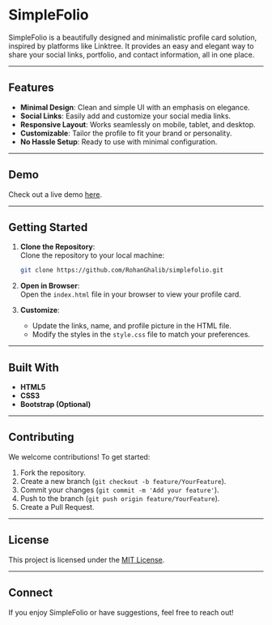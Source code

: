 # SimpleFolio  

SimpleFolio is a beautifully designed and minimalistic profile card solution, inspired by platforms like Linktree. It provides an easy and elegant way to share your social links, portfolio, and contact information, all in one place.  

---

## Features  

- **Minimal Design**: Clean and simple UI with an emphasis on elegance.  
- **Social Links**: Easily add and customize your social media links.  
- **Responsive Layout**: Works seamlessly on mobile, tablet, and desktop.  
- **Customizable**: Tailor the profile to fit your brand or personality.  
- **No Hassle Setup**: Ready to use with minimal configuration.  

---

## Demo  

Check out a live demo [here](#).  

---

## Getting Started  

1. **Clone the Repository**:  
   Clone the repository to your local machine:  
   ```sh  
   git clone https://github.com/RohanGhalib/simplefolio.git  
   ```  

2. **Open in Browser**:  
   Open the `index.html` file in your browser to view your profile card.  

3. **Customize**:  
   - Update the links, name, and profile picture in the HTML file.  
   - Modify the styles in the `style.css` file to match your preferences.  

---

## Built With  

- **HTML5**  
- **CSS3**  
- **Bootstrap (Optional)**  

---

## Contributing  

We welcome contributions! To get started:  
1. Fork the repository.  
2. Create a new branch (`git checkout -b feature/YourFeature`).  
3. Commit your changes (`git commit -m 'Add your feature'`).  
4. Push to the branch (`git push origin feature/YourFeature`).  
5. Create a Pull Request.  

---

## License  

This project is licensed under the [MIT License](LICENSE).  

---

## Connect  

If you enjoy SimpleFolio or have suggestions, feel free to reach out!  
